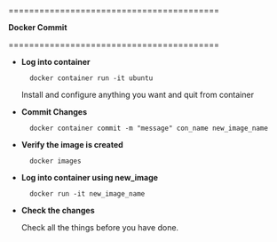 =========================================

   
   **Docker Commit**
 

=========================================

* **Log into container**

        docker container run -it ubuntu
        
    Install and configure anything you want and quit from 
    container
    
* **Commit Changes**

        docker container commit -m "message" con_name new_image_name
        
* **Verify the image is created**

        docker images
        
* **Log into container using new_image**

        docker run -it new_image_name
        
* **Check the changes**

    Check all the things before you have done.          